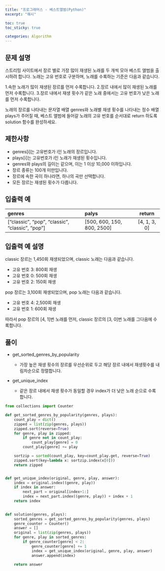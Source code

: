 ```yaml
---
title: "프로그래머스 - 베스트앨범(Python)"
excerpt: "해시"

toc: true
toc_sticky: true

categories: Algorithm
---
```

## 문제 설명
스트리밍 사이트에서 장르 별로 가장 많이 재생된 노래를 두 개씩 모아 베스트 앨범을 출시하려 합니다. 노래는 고유 번호로 구분하며, 노래를 수록하는 기준은 다음과 같습니다.  
  
  
1.속한 노래가 많이 재생된 장르를 먼저 수록합니다.
2.장르 내에서 많이 재생된 노래를 먼저 수록합니다.
3.장르 내에서 재생 횟수가 같은 노래 중에서는 고유 번호가 낮은 노래를 먼저 수록합니다.
  
노래의 장르를 나타내는 문자열 배열 genres와 노래별 재생 횟수를 나타내는 정수 배열 plays가 주어질 때, 베스트 앨범에 들어갈 노래의 고유 번호를 순서대로 return 하도록 solution 함수를 완성하세요.  
  


## 제한사항
* genres[i]는 고유번호가 i인 노래의 장르입니다.
* plays[i]는 고유번호가 i인 노래가 재생된 횟수입니다.
* genres와 plays의 길이는 같으며, 이는 1 이상 10,000 이하입니다.
* 장르 종류는 100개 미만입니다.
* 장르에 속한 곡이 하나라면, 하나의 곡만 선택합니다.
* 모든 장르는 재생된 횟수가 다릅니다.
  
  


  
## 입출력 예  

|genres|palys|return|
|:----------|:---------|:----:|
|[“classic”, “pop”, “classic”, “classic”, “pop”]|[500, 600, 150, 800, 2500]|[4, 1, 3, 0]|
  

  


## 입출력 예 설명

classic 장르는 1,450회 재생되었으며, classic 노래는 다음과 같습니다.  
* 고유 번호 3: 800회 재생
* 고유 번호 0: 500회 재생
* 고유 번호 2: 150회 재생
  
pop 장르는 3,100회 재생되었으며, pop 노래는 다음과 같습니다.
  
* 고유 번호 4: 2,500회 재생
* 고유 번호 1: 600회 재생
  
따라서 pop 장르의 [4, 1]번 노래를 먼저, classic 장르의 [3, 0]번 노래를 그다음에 수록합니다.  


## 풀이
* get_sorted_genres_by_popularity
  * 가장 높은 재생 횟수의 장르를 우선순위로 두고 해당 장르 내에서 재생횟수를 내림차순으로 정렬합니다.
  
* get_unique_index
  * 같은 장르 내에서 재생 횟수가 동일할 경우 index가 더 낮은 노래 순으로 수록합니다.
  

``` python
from collections import Counter

def get_sorted_genres_by_popularity(genres, plays):
    count_play = dict()
    zipped = list(zip(genres, plays))
    zipped.sort(reverse=True)
    for genre, play in zipped:
        if genre not in count_play:
            count_play[genre] = 0
        count_play[genre] += play

    sortzip = sorted(count_play, key=count_play.get, reverse=True)
    zipped.sort(key=lambda x: sortzip.index(x[0]))
    return zipped


def get_unique_index(original, genre, play, answer):
    index = original.index((genre, play))
    if index in answer:
        next_part = original[index+1:]
        index = next_part.index((genre, play)) + index + 1
    return index
    

def solution(genres, plays):
    sorted_genres = get_sorted_genres_by_popularity(genres, plays)
    genre_counter = Counter()
    answer = []
    original = list(zip(genres, plays))
    for genre, play in sorted_genres:
        if genre_counter[genre] < 2:
            genre_counter[genre] += 1
            index = get_unique_index(original, genre, play, answer)
            answer.append(index)
    
    return answer
```

